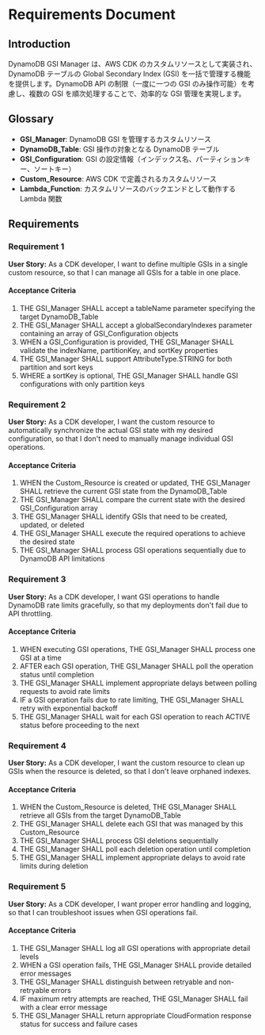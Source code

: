 # Requirements Document

## Introduction

DynamoDB GSI Manager は、AWS CDK のカスタムリソースとして実装され、DynamoDB テーブルの Global Secondary Index (GSI) を一括で管理する機能を提供します。DynamoDB API の制限（一度に一つの GSI のみ操作可能）を考慮し、複数の GSI を順次処理することで、効率的な GSI 管理を実現します。

## Glossary

-   **GSI_Manager**: DynamoDB GSI を管理するカスタムリソース
-   **DynamoDB_Table**: GSI 操作の対象となる DynamoDB テーブル
-   **GSI_Configuration**: GSI の設定情報（インデックス名、パーティションキー、ソートキー）
-   **Custom_Resource**: AWS CDK で定義されるカスタムリソース
-   **Lambda_Function**: カスタムリソースのバックエンドとして動作する Lambda 関数

## Requirements

### Requirement 1

**User Story:** As a CDK developer, I want to define multiple GSIs in a single custom resource, so that I can manage all GSIs for a table in one place.

#### Acceptance Criteria

1. THE GSI_Manager SHALL accept a tableName parameter specifying the target DynamoDB_Table
2. THE GSI_Manager SHALL accept a globalSecondaryIndexes parameter containing an array of GSI_Configuration objects
3. WHEN a GSI_Configuration is provided, THE GSI_Manager SHALL validate the indexName, partitionKey, and sortKey properties
4. THE GSI_Manager SHALL support AttributeType.STRING for both partition and sort keys
5. WHERE a sortKey is optional, THE GSI_Manager SHALL handle GSI configurations with only partition keys

### Requirement 2

**User Story:** As a CDK developer, I want the custom resource to automatically synchronize the actual GSI state with my desired configuration, so that I don't need to manually manage individual GSI operations.

#### Acceptance Criteria

1. WHEN the Custom_Resource is created or updated, THE GSI_Manager SHALL retrieve the current GSI state from the DynamoDB_Table
2. THE GSI_Manager SHALL compare the current state with the desired GSI_Configuration array
3. THE GSI_Manager SHALL identify GSIs that need to be created, updated, or deleted
4. THE GSI_Manager SHALL execute the required operations to achieve the desired state
5. THE GSI_Manager SHALL process GSI operations sequentially due to DynamoDB API limitations

### Requirement 3

**User Story:** As a CDK developer, I want GSI operations to handle DynamoDB rate limits gracefully, so that my deployments don't fail due to API throttling.

#### Acceptance Criteria

1. WHEN executing GSI operations, THE GSI_Manager SHALL process one GSI at a time
2. AFTER each GSI operation, THE GSI_Manager SHALL poll the operation status until completion
3. THE GSI_Manager SHALL implement appropriate delays between polling requests to avoid rate limits
4. IF a GSI operation fails due to rate limiting, THE GSI_Manager SHALL retry with exponential backoff
5. THE GSI_Manager SHALL wait for each GSI operation to reach ACTIVE status before proceeding to the next

### Requirement 4

**User Story:** As a CDK developer, I want the custom resource to clean up GSIs when the resource is deleted, so that I don't leave orphaned indexes.

#### Acceptance Criteria

1. WHEN the Custom_Resource is deleted, THE GSI_Manager SHALL retrieve all GSIs from the target DynamoDB_Table
2. THE GSI_Manager SHALL delete each GSI that was managed by this Custom_Resource
3. THE GSI_Manager SHALL process GSI deletions sequentially
4. THE GSI_Manager SHALL poll each deletion operation until completion
5. THE GSI_Manager SHALL implement appropriate delays to avoid rate limits during deletion

### Requirement 5

**User Story:** As a CDK developer, I want proper error handling and logging, so that I can troubleshoot issues when GSI operations fail.

#### Acceptance Criteria

1. THE GSI_Manager SHALL log all GSI operations with appropriate detail levels
2. WHEN a GSI operation fails, THE GSI_Manager SHALL provide detailed error messages
3. THE GSI_Manager SHALL distinguish between retryable and non-retryable errors
4. IF maximum retry attempts are reached, THE GSI_Manager SHALL fail with a clear error message
5. THE GSI_Manager SHALL return appropriate CloudFormation response status for success and failure cases
